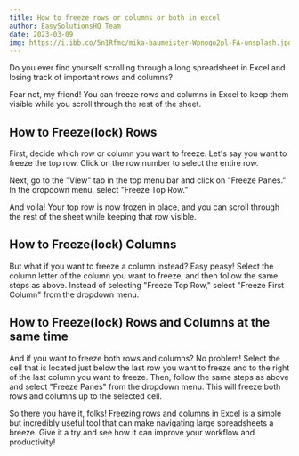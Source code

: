 ```yaml
---
title: How to freeze rows or columns or both in excel
author: EasySolutionsHQ Team
date: 2023-03-09
img: https://i.ibb.co/5n1Rfmc/mika-baumeister-Wpnoqo2pl-FA-unsplash.jpg
---
```

Do you ever find yourself scrolling through a long spreadsheet in Excel and losing track of important rows and columns?
<!--more-->
Fear not, my friend! You can freeze rows and columns in Excel to keep them visible while you scroll through the rest of the sheet.

## How to Freeze(lock) Rows
First, decide which row or column you want to freeze. Let's say you want to freeze the top row. Click on the row number to select the entire row.

Next, go to the "View" tab in the top menu bar and click on "Freeze Panes." In the dropdown menu, select "Freeze Top Row."

And voila! Your top row is now frozen in place, and you can scroll through the rest of the sheet while keeping that row visible.

## How to Freeze(lock) Columns
But what if you want to freeze a column instead? Easy peasy! Select the column letter of the column you want to freeze, and then follow the same steps as above. Instead of selecting "Freeze Top Row," select "Freeze First Column" from the dropdown menu.

## How to Freeze(lock) Rows and Columns at the same time
And if you want to freeze both rows and columns? No problem! Select the cell that is located just below the last row you want to freeze and to the right of the last column you want to freeze. Then, follow the same steps as above and select "Freeze Panes" from the dropdown menu. This will freeze both rows and columns up to the selected cell.

So there you have it, folks! Freezing rows and columns in Excel is a simple but incredibly useful tool that can make navigating large spreadsheets a breeze. Give it a try and see how it can improve your workflow and productivity!